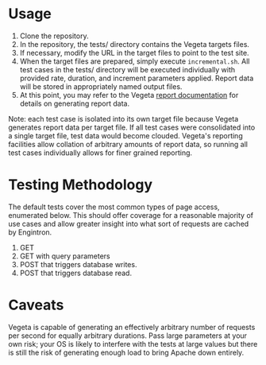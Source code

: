# Usage
1. Clone the repository.
2. In the repository, the tests/ directory contains the Vegeta targets files. 
3. If necessary, modify the URL in the target files to point to the test site.
4. When the target files are prepared, simply execute `incremental.sh`. All test cases in the tests/ directory will be executed individually with provided rate, duration, and increment parameters applied. Report data will be stored in appropriately named output files.
5. At this point, you may refer to the Vegeta [report documentation](https://github.com/tsenart/vegeta#report) for details on generating report data.

Note: each test case is isolated into its own target file because Vegeta generates report data per target file. If all test cases were consolidated into a single target file, test data would become clouded. Vegeta's reporting facilities allow collation of arbitrary amounts of report data, so running all test cases individually allows for finer grained reporting.

# Testing Methodology
The default tests cover the most common types of page access, enumerated below. This should offer coverage for a reasonable majority of use cases and allow greater insight into what sort of requests are cached by Engintron.

1. GET
2. GET with query parameters
3. POST that triggers database writes.
4. POST that triggers database read.

# Caveats
Vegeta is capable of generating an effectively arbitrary number of requests per second for equally arbitrary durations. Pass large parameters at your own risk; your OS is likely to interfere with the tests at large values but there is still the risk of generating enough load to bring Apache down entirely.

